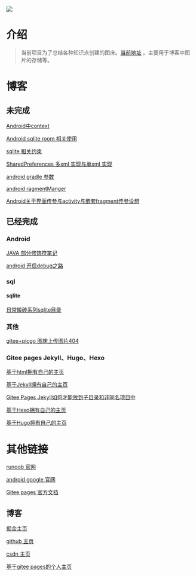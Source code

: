 ![](https://gitee.com/lalalaxiaowifi/pictures/raw/master/image/%E6%97%A5%E5%B8%B8%E6%90%AC%E7%A0%96%E5%A4%B4.png)

# 介绍

> 当前项目为了总结各种知识点创建的图床。[当前地址](https://gitee.com/lalalaxiaowifi/pictures) 。主要用于博客中图片的存储等。



# 博客

## 未完成

[Android中context]()

[Android sqlite room 相关使用]()

[sqlite 相关约束]()

[SharedPreferences 多xml 实现与单xml 实现]()


[android gradle 参数]()

[android ragmentManger]()

[Android关于界面传参与activity与嵌套fragment传参设想]()




## 已经完成

### Android

[JAVA 部分修饰符笔记](https://gitee.com/lalalaxiaowifi/pictures/blob/master/%E5%8D%9A%E5%AE%A2/Android/Java%20%E4%BF%AE%E9%A5%B0.md)

[android 开启debug之路](https://gitee.com/lalalaxiaowifi/pictures/blob/master/%E5%8D%9A%E5%AE%A2/Android/android%E5%BC%80%E5%90%AFdebug.md)




###  sql

#### sqlite 

[日常搬砖系列sqlite目录](https://juejin.im/post/6868506837000388615)


### 其他
[gitee+picgo 图床上传图片404](https://gitee.com/lalalaxiaowifi/pictures/blob/master/%E5%8D%9A%E5%AE%A2/%E5%85%B6%E4%BB%96/gitee%20%E5%9B%BE%E5%BA%8A%E4%B8%8A%E4%BC%A0%E5%9B%BE%E7%89%87404.md)
### Gitee pages Jekyll、Hugo、Hexo
[基于html拥有自己的主页](https://gitee.com/lalalaxiaowifi/pictures/blob/master/%E5%8D%9A%E5%AE%A2/%E5%85%B6%E4%BB%96/%E5%A6%82%E4%BD%95%E5%9F%BA%E4%BA%8Egitee%20pages%20%E6%90%AD%E5%BB%BA%E4%B8%80%E4%B8%AA%E5%B1%9E%E4%BA%8E%E8%87%AA%E5%B7%B1%E7%9A%84%E4%B8%BB%E9%A1%B5.md)

[基于Jekyll拥有自己的主页](https://gitee.com/lalalaxiaowifi/pictures/blob/master/%E5%8D%9A%E5%AE%A2/%E5%85%B6%E4%BB%96/2020-09-29-%E5%9F%BA%E4%BA%8EGitee%20pages+Jekyll%E6%8B%A5%E6%9C%89%E4%B8%80%E4%B8%AA%E5%B1%9E%E4%BA%8E%E8%87%AA%E5%B7%B1%E7%9A%84%E4%B8%BB%E9%A1%B5.md)

[Gitee Pages Jekyll如何才能放到子目录和非同名项目中](https://gitee.com/lalalaxiaowifi/pictures/blob/master/%E5%8D%9A%E5%AE%A2/%E5%85%B6%E4%BB%96/Gitee%20Pages%20Jekyll%E5%A6%82%E4%BD%95%E6%89%8D%E8%83%BD%E6%94%BE%E5%88%B0%E5%AD%90%E7%9B%AE%E5%BD%95%E5%92%8C%E9%9D%9E%E5%90%8C%E5%90%8D%E9%A1%B9%E7%9B%AE%E4%B8%AD.md)

[基于Hexo拥有自己的主页](https://gitee.com/lalalaxiaowifi/pictures/blob/master/%E5%8D%9A%E5%AE%A2/%E5%85%B6%E4%BB%96/%E5%9F%BA%E4%BA%8EGitee%20pages+Hexo%E6%8B%A5%E6%9C%89%E4%B8%80%E4%B8%AA%E5%B1%9E%E4%BA%8E%E8%87%AA%E5%B7%B1%E7%9A%84%E4%B8%BB%E9%A1%B5.md)


[基于Hugo拥有自己的主页](https://gitee.com/lalalaxiaowifi/pictures/blob/master/%E5%8D%9A%E5%AE%A2/%E5%85%B6%E4%BB%96/%E5%9F%BA%E4%BA%8EGitee%20pages+Hugo%E6%8B%A5%E6%9C%89%E4%B8%80%E4%B8%AA%E5%B1%9E%E4%BA%8E%E8%87%AA%E5%B7%B1%E7%9A%84%E4%B8%BB%E9%A1%B5.md)


# 其他链接

[runoob 官网  ](https://www.runoob.com/) 

[android  google 官网](https://developer.android.google.cn/)

[Gitee pages 官方文档](https://gitee.com/help/articles/4136#article-header0) 


## 博客

[掘金主页 ](https://juejin.im/user/1890815728168430)

[github 主页](https://github.com/xiaowifi)

[csdn 主页](https://blog.csdn.net/u013962582)

[基于gitee pages的个人主页](http://lalalaxiaowifi.gitee.io/pictures)

